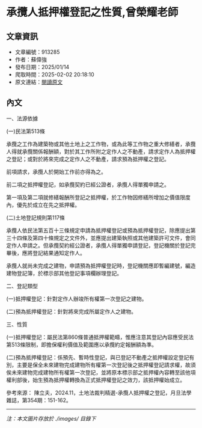 # 承攬人抵押權登記之性質,曾榮耀老師

## 文章資訊
- 文章編號：913285
- 作者：蘇偉強
- 發布日期：2025/01/14
- 爬取時間：2025-02-02 20:18:10
- 原文連結：[閱讀原文](https://real-estate.get.com.tw/Columns/detail.aspx?no=913285)

## 內文
一、法源依據

(一)民法第513條

承攬之工作為建築物或其他土地上之工作物，或為此等工作物之重大修繕者，承攬人得就承攬關係報酬額，對於其工作所附之定作人之不動產，請求定作人為抵押權之登記；或對於將來完成之定作人之不動產，請求預為抵押權之登記。

前項請求，承攬人於開始工作前亦得為之。

前二項之抵押權登記，如承攬契約已經公證者，承攬人得單獨申請之。

第一項及第二項就修繕報酬所登記之抵押權，於工作物因修繕所增加之價值限度內，優先於成立在先之抵押權。

(二)土地登記規則第117條

承攬人依民法第五百十三條規定申請為抵押權登記或預為抵押權登記，除應提出第三十四條及第四十條規定之文件外，並應提出建築執照或其他建築許可文件，會同定作人申請之。但承攬契約經公證者，承攬人得單獨申請登記，登記機關於登記完畢後，應將登記結果通知定作人。

承攬人就尚未完成之建物，申請預為抵押權登記時，登記機關應即暫編建號，編造建物登記簿，於標示部其他登記事項欄辦理登記。

二、登記類型

(一)抵押權登記：針對定作人辦竣所有權第一次登記之建物。

(二)預為抵押權登記：針對將來完成所屬定作人之建物。

三、性質

(一)抵押權登記：屬民法第860條普通抵押權範疇，惟應注意其登記內容應受民法第513條限制，即擔保權利價值及範圍應以承攬約定報酬額為準。

(二)預為抵押權登記：係預先、暫時性登記，與已登記不動產之抵押權設定登記有別，主要是保全未來建物完成建物所有權第一次登記後之抵押權登記請求權，故須俟未來建物完成建物所有權第一次登記，並將原本標示部之抵押權內容轉至該他項權利部後，始生預為抵押權轉換為正式抵押權登記之效力，該抵押權始成立。

參考來源： 陳立夫，2024.11，土地法裁判精選-承攬人抵押權之登記，月旦法學雜誌，第354期：151-162。

---
*注：本文圖片存放於 ./images/ 目錄下*
